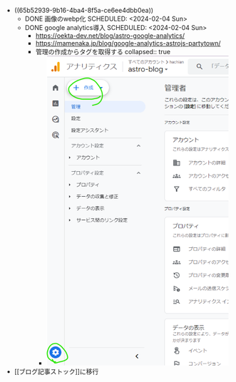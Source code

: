 - ((65b52939-9b16-4ba4-8f5a-ce6ee4dbb0ea))
	- DONE 画像のwebp化
	  SCHEDULED: <2024-02-04 Sun>
	- DONE google analytics導入
	  SCHEDULED: <2024-02-04 Sun>
		- https://oekta-dev.net/blog/astro-google-analytics/
		- https://mamenaka.jp/blog/google-analytics-astrojs-partytown/
		- 管理の作成からタグを取得する
		  collapsed:: true
			- ![image.png](../assets/image_1706540046971_0.png)
- [[ブログ記事ストック]]に移行